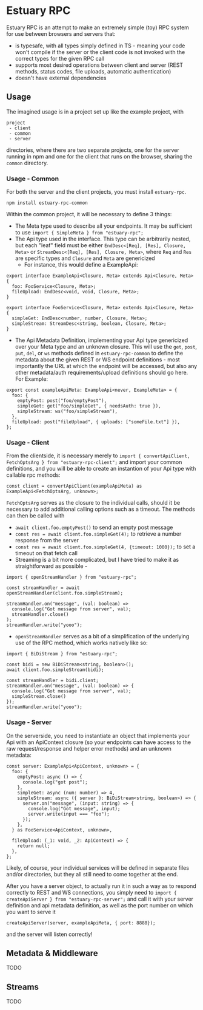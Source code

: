 # Estuary RPC

Estuary RPC is an attempt to make an extremely simple (toy) RPC system for use between browsers and servers that:

- is typesafe, with all types simply defined in TS - meaning your code won't compile if the server or the client code is not invoked with the correct types for the given RPC call
- supports most desired operations between client and server (REST methods, status codes, file uploads, automatic authentication)
- doesn't have external dependencies

## Usage

The imagined usage is in a project set up like the example project, with
```
project
 - client
 - common
 - server
```
directories, where there are two separate projects, one for the server running in npm and one for the client that runs on the browser, sharing the `common` directory.

### Usage - Common

For both the server and the client projects, you must install `estuary-rpc`.

```
npm install estuary-rpc-common
```
Within the common project, it will be necessary to define 3 things:
* The Meta type used to describe all your endpoints. It may be sufficient to use `import { SimpleMeta } from "estuary-rpc";`
* The Api type used in the interface. This type can be arbitrarily nested, but each "leaf" field must be either `EndDesc<[Req], [Res], Closure, Meta>` or `StreamDesc<[Req], [Res], Closure, Meta>`, where `Req` and `Res` are specific types and `Closure` and `Meta` are genericized
  * For instance, this would define a ExampleApi:
```
export interface ExampleApi<Closure, Meta> extends Api<Closure, Meta> {
  foo: FooService<Closure, Meta>;
  fileUpload: EndDesc<void, void, Closure, Meta>;
}

export interface FooService<Closure, Meta> extends Api<Closure, Meta> {
  simpleGet: EndDesc<number, number, Closure, Meta>;
  simpleStream: StreamDesc<string, boolean, Closure, Meta>;
}
```
* The Api Metadata Definition, implementing your Api type genericized over your Meta type and an unknown closure. This will use the `get`, `post`, `put`, `del`, or `ws` methods defined in `estuary-rpc-common` to define the metadata about the given REST or WS endpoint definitions - most importantly the URL at which the endpoint will be accessed, but also any other metadata/auth requirements/upload definitions should go here. For Example:
```
export const exampleApiMeta: ExampleApi<never, ExampleMeta> = {
  foo: {
    emptyPost: post("foo/emptyPost"),
    simpleGet: get("foo/simpleGet", { needsAuth: true }),
    simpleStream: ws("foo/simpleStream"),
  },
  fileUpload: post("fileUpload", { uploads: ["someFile.txt"] }),
};
```

### Usage - Client
From the clientside, it is necessary merely to `import { convertApiClient, FetchOptsArg } from "estuary-rpc-client";` and import your common definitions, and you will be able to create an instantion of your Api type with callable rpc methods:
```
const client = convertApiClient(exampleApiMeta) as ExampleApi<FetchOptsArg, unknown>;
```

`FetchOptsArg` serves as the closure to the individual calls, should it be necessary to add additional calling options such as a timeout. The methods can then be called with
* `await client.foo.emptyPost()` to send an empty post message
* `const res = await client.foo.simpleGet(4);` to retrieve a number response from the server
* `const res = await client.foo.simpleGet(4, {timeout: 1000});` to set a timeout on that fetch call
* Streaming is a bit more complicated, but I have tried to make it as straightforward as possible - 

```
import { openStreamHandler } from "estuary-rpc";

const streamHandler = await openStreamHandler(client.foo.simpleStream);

streamHandler.on("message", (val: boolean) =>
  console.log("Got message from server", val);
  streamHandler.close()
);
streamHandler.write("yooo");
```
  * `openStreamHandler` serves as a bit of a simplification of the underlying use of the RPC method, which works natively like so:
```
import { BiDiStream } from "estuary-rpc";

const bidi = new BiDiStream<string, boolean>();
await client.foo.simpleStream(bidi);

const streamHandler = bidi.client;
streamHandler.on("message", (val: boolean) => {
  console.log("Got message from server", val);
  simpleStream.close()
});
streamHandler.write("yooo");
```


### Usage - Server
On the serverside, you need to instantiate an object that implements your Api with an ApiContext closure (so your endpoints can have access to the raw request/response and helper error methods) and an unknown metadata:
```
const server: ExampleApi<ApiContext, unknown> = {
  foo: {
    emptyPost: async () => {
      console.log("got post");
    },
    simpleGet: async (num: number) => 4,
    simpleStream: async ({ server }: BiDiStream<string, boolean>) => {
      server.on("message", (input: string) => {
        console.log("Got message", input);
        server.write(input === "foo");
      });
    },
  } as FooService<ApiContext, unknown>,

  fileUpload: (_1: void, _2: ApiContext) => {
    return null;
  },
};
```

Likely, of course, your individual services will be defined in separate files and/or directories, but they all still need to come together at the end. 

After you have a server object, to actually run it in such a way as to respond correctly to REST and WS connections, you simply need to `import { createApiServer } from "estuary-rpc-server";` and call it with your server definition and api metadata definition, as well as the port number on which you want to serve it
```
createApiServer(server, exampleApiMeta, { port: 8888});
```
and the server will listen correctly!

## Metadata & Middleware

TODO

## Streams

TODO
